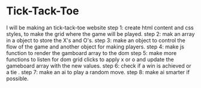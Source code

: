 # Tick-Tack-Toe
I will be making an tick-tack-toe website 
step 1: create html content and css styles, to make the grid where the game will be played.
step 2: mak an array in a object to store the X's and O's.
step 3: make an object to control the flow of the game and another object for making players.
step 4: make js function to render the gamboard array to the dom
step 5: make more functions to listen for dom grid clicks to apply x or o and update the gameboard array with the new values.
step 6: check if a win is achieved or a tie .
step 7: make an ai to play a random move.
step 8: make ai smarter if possible.
